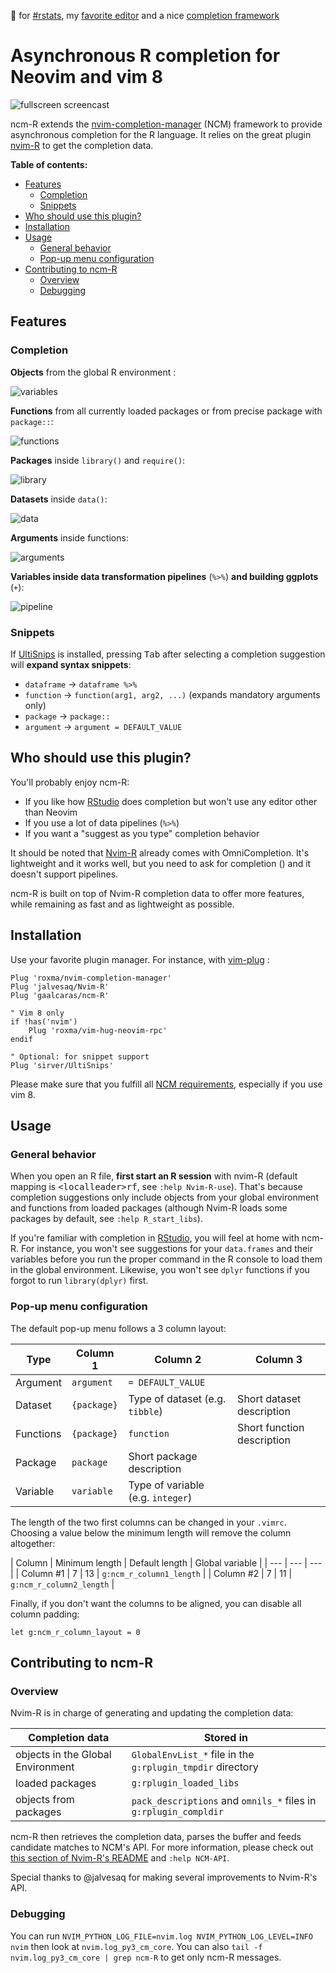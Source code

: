 :purple_heart: for [#rstats](https://twitter.com/search?q=%23rstats), my [favorite editor](https://neovim.io/) and a nice [completion framework](https://github.com/roxma/nvim-completion-manager)

# Asynchronous R completion for Neovim and vim 8

![fullscreen screencast](https://user-images.githubusercontent.com/6551953/33690893-e896c35e-dae5-11e7-973d-cc1bffed1fcf.gif)

ncm-R extends the
[nvim-completion-manager](https://github.com/roxma/nvim-completion-manager)
(NCM) framework to provide asynchronous completion for the R language. It relies on the great plugin
[nvim-R](https://github.com/jalvesaq/Nvim-R) to get the completion data.

**Table of contents:**
<!-- vim-markdown-toc GFM -->

* [Features](#features)
  * [Completion](#completion)
  * [Snippets](#snippets)
* [Who should use this plugin?](#who-should-use-this-plugin)
* [Installation](#installation)
* [Usage](#usage)
  * [General behavior](#general-behavior)
  * [Pop-up menu configuration](#pop-up-menu-configuration)
* [Contributing to ncm-R](#contributing-to-ncm-r)
  * [Overview](#overview)
  * [Debugging](#debugging)

<!-- vim-markdown-toc -->

## Features

### Completion

**Objects** from the global R environment :

![variables](https://user-images.githubusercontent.com/6551953/33718172-ce45f746-db5c-11e7-878f-818f5a7059b3.gif)

**Functions** from all currently loaded packages or from precise package with `package::`:

![functions](https://user-images.githubusercontent.com/6551953/33718180-d4510ff4-db5c-11e7-9536-8e8b52f9630f.gif)

**Packages** inside `library()` and `require()`:

![library](https://user-images.githubusercontent.com/6551953/33718181-d47e22dc-db5c-11e7-9768-385b1c1558fe.gif)

**Datasets** inside `data()`:

![data](https://user-images.githubusercontent.com/6551953/33718183-d49b9f06-db5c-11e7-8c97-a5a1793907a3.gif)

**Arguments** inside functions:

![arguments](https://user-images.githubusercontent.com/6551953/33718185-d4b86816-db5c-11e7-8db8-28df7a95d456.gif)

**Variables inside data transformation pipelines** (`%>%`) **and building ggplots** (`+`):

![pipeline](https://user-images.githubusercontent.com/6551953/33718382-76ee990c-db5d-11e7-9a84-89e790c9e577.gif)

### Snippets

If [UltiSnips](https://github.com/sirver/UltiSnips) is installed, pressing
<kbd>Tab</kbd> after selecting a completion suggestion will **expand syntax
snippets**:

+ `dataframe` -> `dataframe %>%`
+ `function` -> `function(arg1, arg2, ...)` (expands mandatory arguments only)
+ `package` -> `package::`
+ `argument` -> `argument = DEFAULT_VALUE`

## Who should use this plugin?

You'll probably enjoy ncm-R:

+ If you like how [RStudio](https://rstudio.com) does completion but won't use
any editor other than Neovim
+ If you use a lot of data pipelines (`%>%`)
+ If you want a "suggest as you type" completion behavior

It should be noted that [Nvim-R](https://github.com/jalvesaq/Nvim-R) already
comes with OmniCompletion. It's lightweight and it works well, but you need to
ask for completion (<kbd><C-x><C-o></kbd>) and it
doesn't support pipelines.

ncm-R is built on top of Nvim-R completion data to offer more features, while
remaining as fast and as lightweight as possible.

## Installation

Use your favorite plugin manager. For instance, with
[vim-plug](https://github.com/junegunn/vim-plug) :

```vim
Plug 'roxma/nvim-completion-manager'
Plug 'jalvesaq/Nvim-R'
Plug 'gaalcaras/ncm-R'

" Vim 8 only
if !has('nvim')
    Plug 'roxma/vim-hug-neovim-rpc'
endif

" Optional: for snippet support
Plug 'sirver/UltiSnips'
```

Please make sure that you fulfill all [NCM
requirements](https://github.com/roxma/nvim-completion-manager#requirements),
especially if you use vim 8.

## Usage

### General behavior

When you open an R file, **first start an R session** with nvim-R (default
mapping is <kbd>\<localleader\>rf</kbd>, see `:help Nvim-R-use`).  That's because
completion suggestions only include objects from your global environment and
functions from loaded packages (although Nvim-R loads some packages by default,
see `:help R_start_libs`).

If you're familiar with completion in [RStudio](https://rstudio.com),
you will feel at home with ncm-R. For instance, you won't see suggestions for
your `data.frames` and their variables before you run the proper command in the
R console to load them in the global environment.  Likewise, you won't see
`dplyr` functions if you forgot to run `library(dplyr)` first.

### Pop-up menu configuration

The default pop-up menu follows a 3 column layout:

| Type | Column 1 | Column 2 | Column 3 |
| --- | --- | --- | --- |
| Argument | `argument` | `= DEFAULT_VALUE` | |
| Dataset | `{package}` | Type of dataset (e.g. `tibble`) | Short dataset description|
| Functions | `{package}` | `function` | Short function description |
| Package | `package` | Short package description | |
| Variable | `variable` | Type of variable (e.g. `integer`)| |

The length of the two first columns can be changed in your `.vimrc`. Choosing
a value below the minimum length will remove the column altogether:

| Column | Minimum length | Default length | Global variable |
| --- | --- | --- |
| Column #1 | 7 | 13 | `g:ncm_r_column1_length` |
| Column #2 | 7 | 11 | `g:ncm_r_column2_length` |

Finally, if you don't want the columns to be aligned, you can disable all
column padding:

```vim
let g:ncm_r_column_layout = 0
```

## Contributing to ncm-R

### Overview

Nvim-R is in charge of generating and updating the completion data:

| Completion data | Stored in |
| --- | --- |
| objects in the Global Environment | `GlobalEnvList_*` file in the `g:rplugin_tmpdir` directory |
| loaded packages | `g:rplugin_loaded_libs` |
| objects from packages | `pack_descriptions` and `omnils_*` files in `g:rplugin_compldir` |

ncm-R then retrieves the completion data, parses the buffer and feeds candidate
matches to NCM's API.  For more information, please check out [this section of
Nvim-R's
README](https://github.com/jalvesaq/Nvim-R#the-communication-between-r-and-either-vim-or-neovim)
and `:help NCM-API`.

Special thanks to @jalvesaq for making several improvements to Nvim-R's API.

### Debugging

You can run `NVIM_PYTHON_LOG_FILE=nvim.log NVIM_PYTHON_LOG_LEVEL=INFO nvim`
then look at `nvim.log_py3_cm_core`. You can also `tail -f nvim.log_py3_cm_core
| grep ncm-R` to get only ncm-R messages.
